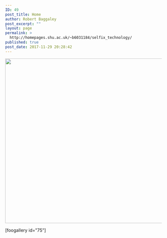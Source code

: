 ```yaml
---
ID: 49
post_title: Home
author: Robert Baggaley
post_excerpt: ""
layout: page
permalink: >
  http://homepages.shu.ac.uk/~b6031184/selfix_technology/
published: true
post_date: 2017-11-29 20:28:42
---
```

<img class="size-full wp-image-294 aligncenter" src="http://homepages.shu.ac.uk/~b6031184/selfix_technology/wp-content/uploads/2018/01/s-l1600-5.jpg" alt="" width="996" height="528" />

[foogallery id="75"]